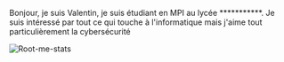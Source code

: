 Bonjour, je suis Valentin, je suis étudiant en MPI au lycée ***********.
Je suis intéressé par tout ce qui touche à l'informatique mais j'aime tout particulièrement la cybersécurité

![Root-me-stats](https://root-me-diff.vercel.app/rm-gh?nickname=VayZort&gstats=show&style=dark)
